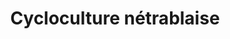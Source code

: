 ---
title: "Cycloculture nétrablaise"
url: /noiretable/cycloculture-netrablaise/
shop: entretien des terrains
---